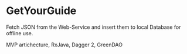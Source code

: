 # GetYourGuide
Fetch JSON from the Web-Service and insert them to local Database for offline use.

MVP artichecture, RxJava, Dagger 2, GreenDAO
